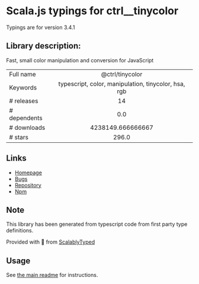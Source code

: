 
# Scala.js typings for ctrl__tinycolor

Typings are for version 3.4.1

## Library description:
Fast, small color manipulation and conversion for JavaScript

|                    |                 |
| ------------------ | :-------------: |
| Full name          | @ctrl/tinycolor |
| Keywords           | typescript, color, manipulation, tinycolor, hsa, rgb |
| # releases         | 14 |
| # dependents       | 0.0 |
| # downloads        | 4238149.666666667 |
| # stars            | 296.0 |

## Links
- [Homepage](https://tinycolor.vercel.app)
- [Bugs](https://github.com/scttcper/tinycolor/issues)
- [Repository](https://github.com/scttcper/tinycolor)
- [Npm](https://www.npmjs.com/package/%40ctrl%2Ftinycolor)
    


## Note
This library has been generated from typescript code from first party type definitions.

Provided with :purple_heart: from [ScalablyTyped](https://github.com/oyvindberg/ScalablyTyped)

## Usage
See [the main readme](../../readme.md) for instructions.


